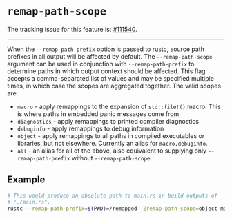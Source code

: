 # `remap-path-scope`

The tracking issue for this feature is: [#111540](https://github.com/rust-lang/rust/issues/111540).

------------------------

When the `--remap-path-prefix` option is passed to rustc, source path prefixes in all output will be affected by default.
The `--remap-path-scope` argument can be used in conjunction with `--remap-path-prefix` to determine paths in which output context should be affected.
This flag accepts a comma-separated list of values and may be specified multiple times, in which case the scopes are aggregated together. The valid scopes are:

- `macro` - apply remappings to the expansion of `std::file!()` macro. This is where paths in embedded panic messages come from
- `diagnostics` - apply remappings to printed compiler diagnostics
- `debuginfo` - apply remappings to debug information
- `object` - apply remappings to all paths in compiled executables or libraries, but not elsewhere. Currently an alias for `macro,debuginfo`.
- `all` - an alias for all of the above, also equivalent to supplying only `--remap-path-prefix` without `--remap-path-scope`.

## Example
```sh
# This would produce an absolute path to main.rs in build outputs of
# "./main.rs".
rustc --remap-path-prefix=$(PWD)=/remapped -Zremap-path-scope=object main.rs
```
